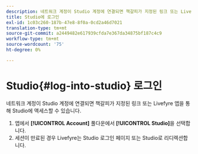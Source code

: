 ```yaml
---
description: 네트워크 계정이 Studio 계정에 연결되면 책갈피가 지정된 링크 또는 Livefyre 앱을 통해 Studio에 액세스할 수 있습니다.
title: Studio에 로그인
exl-id: 1c03c260-187b-47e8-8f0a-0cd2a46d7021
translation-type: tm+mt
source-git-commit: a2449482e617939cfda7e367da34875bf187c4c9
workflow-type: tm+mt
source-wordcount: '75'
ht-degree: 0%

---
```


# Studio{#log-into-studio} 로그인

네트워크 계정이 Studio 계정에 연결되면 책갈피가 지정된 링크 또는 Livefyre 앱을 통해 Studio에 액세스할 수 있습니다.

1. 앱에서 **[!UICONTROL Account]** 풀다운에서 **[!UICONTROL Studio]**&#x200B;을 선택합니다.
1. 세션이 만료된 경우 Livefyre는 Studio 로그인 페이지 또는 Studio로 리디렉션합니다.
